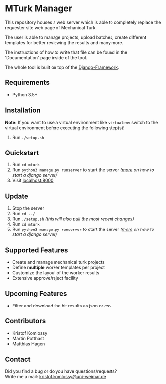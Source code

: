 # MTurk Manager
This repository houses a web server which is able to completely replace the requester site web page of Mechanical Turk.

The user is able to manage projects, upload batches, create different templates for better reviewing the results and many more.

The instructions of how to write that file can be found in the 'Documentation' page inside of the tool.  

The whole tool is built on top of the [Django-Framework](https://www.djangoproject.com/).  

## Requirements
* Python 3.5+

## Installation
**Note:** If you want to use a virtual environment like `virtualenv` switch to the virtual environment before executing the following step(s)!

1. Run `./setup.sh`

## Quickstart
1. Run `cd mturk`
2. Run `python3 manage.py runserver` to start the server _([more](https://docs.djangoproject.com/en/2.0/ref/django-admin/#django-admin-runserver) on how to start a django server)_
3. Visit [localhost:8000](http://localhost:8000)

## Update
1. Stop the server
2. Run `cd ../`
3. Run `./setup.sh` _(this will also pull the most recent changes)_
4. Run `cd mturk` 
5. Run `python3 manage.py runserver` to start the server _([more](https://docs.djangoproject.com/en/2.0/ref/django-admin/#django-admin-runserver) on how to start a django server)_

## Supported Features
* Create and manage mechanical turk projects
* Define **multiple** worker templates per project
* Customize the layout of the worker results
* Extensive approve/reject facility

## Upcoming Features
* Filter and download the hit results as json or csv

## Contributors
* Kristof Komlossy
* Martin Potthast
* Matthias Hagen

## Contact
Did you find a bug or do you have questions/requests?  
Write me a mail: kristof.komlossy@uni-weimar.de